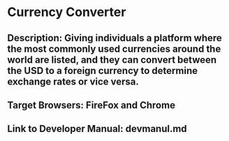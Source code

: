 # Currency Converter

## Description: Giving individuals a platform where the most commonly used currencies around the world are listed, and they can convert between the USD to a foreign currency to determine exchange rates or vice versa. 

## Target Browsers: FireFox and Chrome

## Link to Developer Manual: devmanul.md
